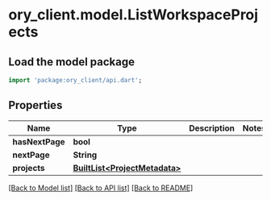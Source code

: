 # ory_client.model.ListWorkspaceProjects

## Load the model package
```dart
import 'package:ory_client/api.dart';
```

## Properties
Name | Type | Description | Notes
------------ | ------------- | ------------- | -------------
**hasNextPage** | **bool** |  | 
**nextPage** | **String** |  | 
**projects** | [**BuiltList&lt;ProjectMetadata&gt;**](ProjectMetadata.md) |  | 

[[Back to Model list]](../README.md#documentation-for-models) [[Back to API list]](../README.md#documentation-for-api-endpoints) [[Back to README]](../README.md)


